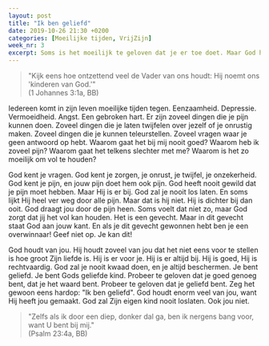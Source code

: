 ```yaml
---
layout: post
title: "Ik ben geliefd"
date: 2019-10-26 21:30 +0200
categories: [Moeilijke tijden, VrijZijn]
week_nr: 3
excerpt: Soms is het moeilijk te geloven dat je er toe doet. Maar God houdt van jou!
---
```


> "Kijk eens hoe ontzettend veel de Vader van ons houdt: Hij noemt ons 'kinderen van God.'"  
> (1 Johannes 3:1a, BB)

Iedereen komt in zijn leven moeilijke tijden tegen.
Eenzaamheid. Depressie. Vermoeidheid. Angst. Een gebroken hart.
Er zijn zoveel dingen die je pijn kunnen doen.
Zoveel dingen die je laten twijfelen over jezelf of je onrustig maken.
Zoveel dingen die je kunnen teleurstellen.
Zoveel vragen waar je geen antwoord op hebt.
Waarom gaat het bij mij nooit goed?
Waarom heb ik zoveel pijn?
Waarom gaat het telkens slechter met me?
Waarom is het zo moeilijk om vol te houden?

God kent je vragen.
God kent je zorgen, je onrust, je twijfel, je onzekerheid.
God kent je pijn, en jouw pijn doet hem ook pijn.
God heeft nooit gewild dat je pijn moet hebben.
Maar Hij is er bij.
God zal je nooit los laten.
En soms lijkt Hij heel ver weg door alle pijn.
Maar dat is hij niet.
Hij is dichter bij dan ooit.
God draagt jou door de pijn heen.
Soms voelt dat niet zo, maar God zorgt dat jij het vol kan houden.
Het is een gevecht.
Maar in dit gevecht staat God aan jouw kant.
En als je dit gevecht gewonnen hebt ben je een overwinnaar!
Geef niet op.
Je kan dit!

God houdt van jou.
Hij houdt zoveel van jou dat het niet eens voor te stellen is hoe groot Zijn liefde is.
Hij is er voor je.
Hij is er altijd bij.
Hij is goed, Hij is rechtvaardig.
God zal je nooit kwaad doen, en je altijd beschermen.
Je bent geliefd.
Je bent Gods geliefde kind.
Probeer te geloven dat je goed genoeg bent, dat je het waard bent.
Probeer te geloven dat je geliefd bent.
Zeg het gewoon eens hardop: "Ik ben geliefd".
God houdt enorm veel van jou, want Hij heeft jou gemaakt.
God zal Zijn eigen kind nooit loslaten.
Ook jou niet.

> "Zelfs als ik door een diep, donker dal ga, ben ik nergens bang voor, want U bent bij mij."  
> (Psalm 23:4a, BB)